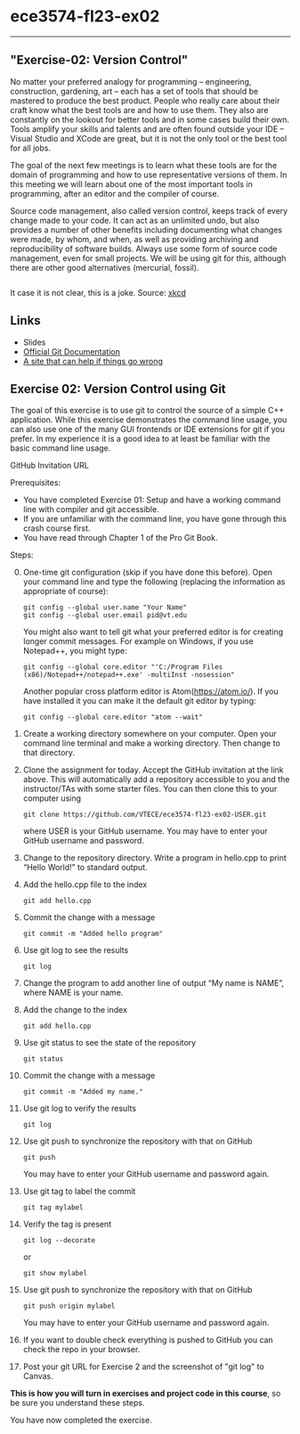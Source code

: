 # ece3574-fl23-ex02
---
"Exercise-02: Version Control"
---

No matter your preferred analogy for programming – engineering, construction, gardening, art – each has a set of tools that should be mastered to produce the best product. People who really care about their craft know what the best tools are and how to use them. They also are constantly on the lookout for better tools and in some cases build their own. Tools amplify your skills and talents and are often found outside your IDE – Visual Studio and XCode are great, but it is not the only tool or the best tool for all jobs.

The goal of the next few meetings is to learn what these tools are for the domain of programming and how to use representative versions of them. In this meeting we will learn about one of the most important tools in programming, after an editor and the compiler of course.

Source code management, also called version control, keeps track of every change made to your code. It can act as an unlimited undo, but also provides a number of other benefits including documenting what changes were made, by whom, and when, as well as providing archiving and reproducibility of software builds. Always use some form of source code management, even for small projects. We will be using git for this, although there are other good alternatives (mercurial, fossil).

<img src="https://imgs.xkcd.com/comics/git.png" alt="" />

It case it is not clear, this is a joke. Source: [xkcd](https://xkcd.com/1597)

## Links

* Slides
* [Official Git Documentation](https://git-scm.com/docs)
* [A site that can help if things go wrong](https://ohshitgit.com/)

## Exercise 02: Version Control using Git

The goal of this exercise is to use git to control the source of a simple C++ application. While this exercise demonstrates the command line usage, you can also use one of the many GUI frontends or IDE extensions for git if you prefer. In my experience it is a good idea to at least be familiar with the basic command line usage.

GitHub Invitation URL

Prerequisites:

* You have completed Exercise 01: Setup and have a working command line with compiler and git accessible.
* If you are unfamiliar with the command line, you have gone through this crash course first.
* You have read through Chapter 1 of the Pro Git Book.

Steps:

0. One-time git configuration (skip if you have done this before). Open your command line and type the following (replacing the information as appropriate of course):

	```
	git config --global user.name "Your Name"
	git config --global user.email pid@vt.edu
	```
	
	You might also want to tell git what your preferred editor is for creating longer commit messages. For example on Windows, if you use Notepad++, you might type:

	```
	git config --global core.editor "'C:/Program Files (x86)/Notepad++/notepad++.exe' -multiInst -nosession"
	```
	
	Another popular cross platform editor is Atom(https://atom.io/). If you have installed it you can make it the default git editor by typing:

	```
	git config --global core.editor "atom --wait"
	```
 
1. Create a working directory somewhere on your computer. Open your command line terminal and make a working directory. Then change to that directory.

2. Clone the assignment for today. Accept the GitHub invitation at the link above. This will automatically add a repository accessible to you and the instructor/TAs with some starter files. You can then clone this to your computer using

	```
	git clone https://github.com/VTECE/ece3574-fl23-ex02-USER.git
	```
	where USER is your GitHub username. You may have to enter your GitHub username and password.

3. Change to the repository directory. Write a program in hello.cpp to print “Hello World!” to standard output.

4. Add the hello.cpp file to the index

	```
	git add hello.cpp
	```
	
5. Commit the change with a message
	
	```
	git commit -m "Added hello program"
	```
	
6. Use git log to see the results

	```
	git log
	```
	
7. Change the program to add another line of output “My name is NAME”, where NAME is your name.

8. Add the change to the index

	```
	git add hello.cpp
	```
	
9. Use git status to see the state of the repository

	```
	git status
	```
	
10. Commit the change with a message

	```
	git commit -m "Added my name."
	```
	
11. Use git log to verify the results

	```
	git log
	```
	
12. Use git push to synchronize the repository with that on GitHub

	```
	git push
	```
	
	You may have to enter your GitHub username and password again.

13. Use git tag to label the commit

	```
	git tag mylabel 
	```
	
14. Verify the tag is present

	```
	git log --decorate
	```
	or
	```
	git show mylabel
	```
	
15. Use git push to synchronize the repository with that on GitHub

	```
	git push origin mylabel
	```
	You may have to enter your GitHub username and password again.

16.	If you want to double check everything is pushed to GitHub you can check the repo in your browser.
17.	Post your git URL for Exercise 2 and the screenshot of "git log" to Canvas.

**This is how you will turn in exercises and project code in this course**, so be sure you understand these steps.

You have now completed the exercise.
 

